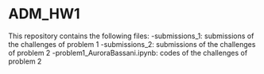 # ADM_HW1
This repository contains the following files:
-submissions_1: submissions of the challenges of problem 1
-submissions_2: submissions of the challenges of problem 2
-problem1_AuroraBassani.ipynb: codes of the challenges of problem 2
